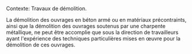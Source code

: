 Contexte: Travaux de démolition.

La démolition des ouvrages en béton armé ou en matériaux précontraints, ainsi que la démolition des ouvrages soutenus par une charpente métallique, ne peut être accomplie que sous la direction de travailleurs ayant l'expérience des techniques particulières mises en œuvre pour la démolition de ces ouvrages.